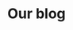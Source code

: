 ---
title: "Our blog"
description:
hero:
  title: "Blog Articles"
  background_image: "/images/bg/home-2.jpg"
url: /blog/
---